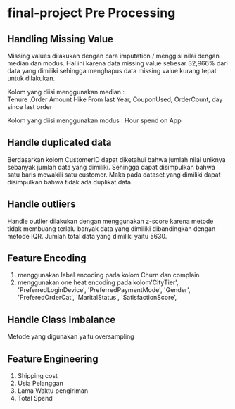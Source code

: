 # final-project Pre Processing
## Handling Missing Value
Missing values dilakukan dengan cara imputation /  menggisi nilai dengan median dan modus. Hal ini karena data missing value sebesar 32,966% dari data yang dimiliki sehingga menghapus data missing value kurang tepat untuk dilakukan. 

Kolom yang diisi menggunakan median :  
Tenure ,Order Amount Hike From last Year, CouponUsed, OrderCount, day since last order

Kolom yang diisi menggunakan modus :
Hour spend on App
## Handle duplicated data
Berdasarkan kolom CustomerID dapat diketahui bahwa jumlah nilai uniknya sebanyak jumlah data yang dimiliki. Sehingga dapat disimpulkan bahwa satu baris mewakili satu customer.
Maka pada dataset yang dimiliki dapat disimpulkan bahwa tidak ada duplikat data.
## Handle outliers
Handle outlier dilakukan dengan menggunakan z-score karena metode tidak membuang terlalu banyak data yang dimiliki dibandingkan dengan metode IQR. Jumlah total data yang dimiliki yaitu 5630.
## Feature Encoding
1. menggunakan label encoding pada kolom Churn dan complain
2. menggunakan one heat encoding pada kolom'CityTier', 'PreferredLoginDevice', 'PreferredPaymentMode', 'Gender', 'PreferedOrderCat', 'MaritalStatus', 'SatisfactionScore’,
## Handle Class Imbalance
Metode yang digunakan yaitu oversampling
## Feature Engineering
1. Shipping cost
2. Usia Pelanggan
3. Lama Waktu pengiriman
4. Total Spend

